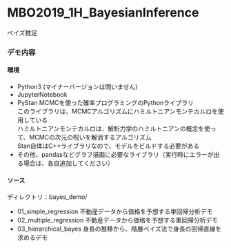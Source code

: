 # MBO2019_1H_BayesianInference
ベイズ推定

### デモ内容
#### 環境
- Python3 (マイナーバージョンは問いません)
- JupyterNotebook
- PyStan 
  MCMCを使った確率プログラミングのPythonライブラリ  
  このライブラリは、MCMCアルゴリズムにハミルトニアンモンテカルロを使用している  
  ハミルトニアンモンテカルロは、解析力学のハミルトニアンの概念を使って、MCMCの次元の呪いを解消するアルゴリズム  
  Stan自体はC++ライブラリなので、モデルをビルドする必要がある  
- その他、pandasなどグラフ描画に必要なライブラリ（実行時にエラーが出る場合は、各自追加してください）  
#### ソース
ディレクトリ：bayes_demo/
- 01_simple_regression
  不動産データから価格を予想する単回帰分析デモ
- 02_multiple_regression
  不動産データから価格を予想する重回帰分析デモ
- 03_hierarchical_bayes
  身長の推移から、階層ベイズ法で身長の回帰直線を求めるデモ
  
